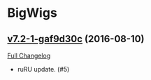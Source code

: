 # BigWigs

## [v7.2-1-gaf9d30c](https://github.com/BigWigsMods/BigWigs/tree/af9d30cda8f5a2e69f46d1e63390942a292af1ca) (2016-08-10) [](#top)
[Full Changelog](https://github.com/BigWigsMods/BigWigs/compare/v7.2...af9d30cda8f5a2e69f46d1e63390942a292af1ca)

-   ruRU update. (#5)
